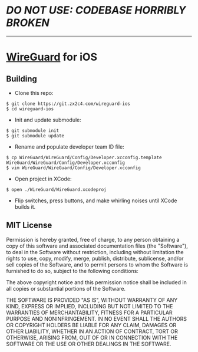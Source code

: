 
# ***DO NOT USE: CODEBASE HORRIBLY BROKEN***

----

# [WireGuard](https://www.wireguard.com/) for iOS

## Building

- Clone this repo:

```
$ git clone https://git.zx2c4.com/wireguard-ios
$ cd wireguard-ios
```

- Init and update submodule:

```
$ git submodule init
$ git submodule update
```

- Rename and populate developer team ID file:

```
$ cp WireGuard/WireGuard/Config/Developer.xcconfig.template WireGuard/WireGuard/Config/Developer.xcconfig
$ vim WireGuard/WireGuard/Config/Developer.xcconfig
```

- Open project in XCode:

```
$ open ./WireGuard/WireGuard.xcodeproj
```

- Flip switches, press buttons, and make whirling noises until XCode builds it.

## MIT License

Permission is hereby granted, free of charge, to any person obtaining a copy of
this software and associated documentation files (the "Software"), to deal in
the Software without restriction, including without limitation the rights to
use, copy, modify, merge, publish, distribute, sublicense, and/or sell copies
of the Software, and to permit persons to whom the Software is furnished to do
so, subject to the following conditions:

The above copyright notice and this permission notice shall be included in all
copies or substantial portions of the Software.

THE SOFTWARE IS PROVIDED "AS IS", WITHOUT WARRANTY OF ANY KIND, EXPRESS OR
IMPLIED, INCLUDING BUT NOT LIMITED TO THE WARRANTIES OF MERCHANTABILITY,
FITNESS FOR A PARTICULAR PURPOSE AND NONINFRINGEMENT. IN NO EVENT SHALL THE
AUTHORS OR COPYRIGHT HOLDERS BE LIABLE FOR ANY CLAIM, DAMAGES OR OTHER
LIABILITY, WHETHER IN AN ACTION OF CONTRACT, TORT OR OTHERWISE, ARISING FROM,
OUT OF OR IN CONNECTION WITH THE SOFTWARE OR THE USE OR OTHER DEALINGS IN THE
SOFTWARE.
